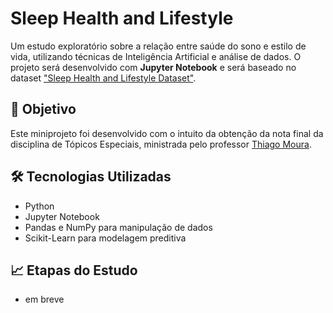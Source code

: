 # Sleep Health and Lifestyle 

Um estudo exploratório sobre a relação entre saúde do sono e estilo de vida, utilizando técnicas de Inteligência Artificial e análise de dados. O projeto será desenvolvido com **Jupyter Notebook** e será baseado no dataset ["Sleep Health and Lifestyle Dataset"](https://www.kaggle.com/datasets/uom190346a/sleep-health-and-lifestyle-dataset).

## 📌 Objetivo
Este miniprojeto foi desenvolvido com o intuito da obtenção da nota final da disciplina de Tópicos Especiais, ministrada pelo professor [Thiago Moura](https://www.linkedin.com/in/thiago-moura-58a11532/?originalSubdomain=br).

## 🛠 Tecnologias Utilizadas
- Python
- Jupyter Notebook 
- Pandas e NumPy para manipulação de dados
- Scikit-Learn para modelagem preditiva

## 📈 Etapas do Estudo

- em breve

